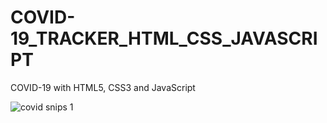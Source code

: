 # COVID-19_TRACKER_HTML_CSS_JAVASCRIPT
COVID-19 with HTML5, CSS3 and JavaScript

![covid snips 1](https://user-images.githubusercontent.com/68714415/104700164-bff21d80-5739-11eb-85b5-079a0fb970c2.PNG)
